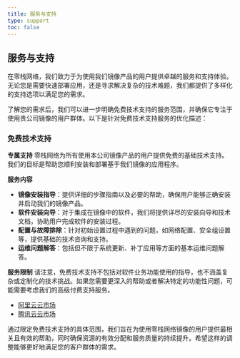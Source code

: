 ```yaml
---
title: 服务与支持
type: support
toc: false
---
```


## 服务与支持

在零栈网络，我们致力于为使用我们镜像产品的用户提供卓越的服务和支持体验。无论您是需要快速部署应用，还是寻求解决复杂的技术难题，我们都提供了多样化的支持选项以满足您的需求。

了解您的需求后，我们可以进一步明确免费技术支持的服务范围，并确保它专注于使用贵公司镜像的用户群体。以下是针对免费技术支持服务的优化描述：

### 免费技术支持

**专属支持**
零栈网络为所有使用本公司镜像产品的用户提供免费的基础技术支持。我们的目标是帮助您顺利安装和部署基于我们镜像的应用程序。

**服务内容**
- **镜像安装指导**：提供详细的步骤指南以及必要的帮助，确保用户能够正确安装并启动我们的镜像产品。
- **软件安装向导**：对于集成在镜像中的软件，我们将提供详尽的安装向导和技术文档，协助用户完成软件的安装过程。
- **配置与故障排除**：针对初始设置过程中遇到的问题，如网络配置、安全组设置等，提供基础的技术咨询和支持。
- **运维问题解答**：包括但不限于系统更新、补丁应用等方面的基本运维问题解答。

**服务限制**
请注意，免费技术支持不包括对软件业务功能使用的指导，也不涵盖复杂或定制化的技术挑战。如果您需要更深入的帮助或者解决特定的功能性问题，可能需要考虑我们的高级付费支持服务。

- [阿里云云市场](https://shop29568xq0.market.aliyun.com/page/productlist.html?cId=52734001)
- [腾讯云云市场](https://market.cloud.tencent.com/stores/1301806853?pageName=all&cids=0&dt=manual)


通过限定免费技术支持的具体范围，我们旨在为使用零栈网络镜像的用户提供最相关且有效的帮助，同时确保资源的有效分配和服务质量的持续提升。希望这样的调整能够更好地满足您的客户群体的需求。